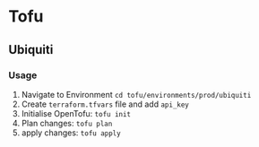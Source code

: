 # Tofu

## Ubiquiti

### Usage

1. Navigate to Environment `cd tofu/environments/prod/ubiquiti`
2. Create `terraform.tfvars` file and add `api_key`
3. Initialise OpenTofu: `tofu init`
4. Plan changes: `tofu plan`
5. apply changes: `tofu apply`

